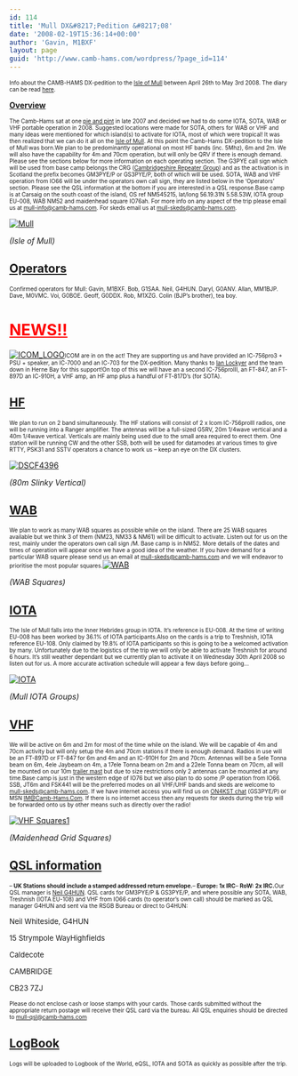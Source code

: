 ```yaml
---
id: 114
title: 'Mull DX&#8217;Pedition &#8217;08'
date: '2008-02-19T15:36:14+00:00'
author: 'Gavin, M1BXF'
layout: page
guid: 'http://www.camb-hams.com/wordpress/?page_id=114'
---
```


<span style="font-size: x-small;">Info about the CAMB-HAMS DX-pedition to the </span>[<span style="font-size: x-small;">Isle of Mull</span>](http://www.isle.of.mull.com/)<span style="font-size: x-small;"> between April 26th to May 3rd 2008. The diary can be read [here](http://www.camb-hams.com/coming-events/camb-hams-mull-dx-pedition/the-mull-diary).</span>

**<span style="text-decoration: underline;">Overview</span>**

<span style="font-size: x-small;">The Camb-Hams sat at one </span>[<span style="font-size: x-small;">pie and pint</span>](http://www.camb-hams.com/coming-events)<span style="font-size: x-small;"> in late 2007 and decided we had to do some IOTA, SOTA, WAB or VHF portable operation in 2008. Suggested locations were made for SOTA, others for WAB or VHF and many ideas were mentioned for which island(s) to activate for IOTA, most of which were tropical! It was then realized that we can do it all on the </span>[<span style="font-size: x-small;">Isle of Mull</span>](http://maps.google.co.uk/maps?f=q&hl=en&geocode=&q=isle+of+mull&ie=UTF8&ll=56.656226,-5.317383&spn=4.313004,10.129395&z=7)<span style="font-size: x-small;">. At this point the Camb-Hams DX-pedition to the Isle of Mull was born.</span><span style="font-size: x-small;">We plan to be predominantly operational on most HF bands (inc. 5Mhz), 6m and 2m. We will also have the capability for 4m and 70cm operation, but will only be QRV if there is enough demand. Please see the sections below for more information on each operating section. The G3PYE call sign which will be used from base camp belongs the CRG (</span>[<span style="font-size: x-small;">Cambridgeshire Repeater Group</span>](http://www.cambridgerepeaters.net/)<span style="font-size: x-small;">) and as the activation is in Scotland the prefix becomes GM3PYE/P or</span><span style="font-size: x-small;"> GS3PYE/P, both of which will be used. SOTA, WAB and VHF operation from IO66 will be under the operators own call sign, they are listed below in the ‘Operators’ section. Please see the QSL information at the bottom if you are interested in a QSL response.</span><span style="font-size: x-small;">Base camp is at Carsaig on the south coast of the island, OS ref NM545215, lat/long 56.19.31N 5.58.53W, IOTA group EU-008, WAB NM52 and maidenhead square IO76ah. For more info on any aspect of the trip please email us at </span>[<span style="font-size: x-small;">mull-info@camb-hams.com</span>](mailto:mull-info@camb-hams.com)<span style="font-size: x-small;">. For skeds email us at </span>[<span style="font-size: x-small;">mull-skeds@camb-hams.com</span>](mailto:mull-skeds@camb-hams.com)<span style="font-size: x-small;">.</span>

[![Mull](http://www.camb-hams.com/wp-content/uploads/mull-thumb1.jpg)](http://www.camb-hams.com/wp-content/uploads/mull1.jpg)

*(Isle of Mull)*

## **<span style="text-decoration: underline;">Operators</span>**

<span style="font-size: x-small;">Confirmed operators for Mull: Gavin, M1BXF. Bob, G1SAA. Neil, G4HUN. Daryl, G0ANV. Allan, MM1BJP. Dave, M0VMC. Voi, G0BOE. Geoff, G0DDX. Rob, M1XZG. Colin (BJP’s brother), tea boy.</span>

# <span style="color: #ff0000;"><span style="text-decoration: underline;">**NEWS!!**</span></span>

[![ICOM_LOGO](http://www.camb-hams.com/wp-content/uploads/icom-logo-thumb.jpg)](http://www.camb-hams.com/wp-content/uploads/icom-logo.jpg)<span style="font-size: x-small;">ICOM are in on the act! They are supporting us and have provided an IC-756pro3 + PSU + speaker, an IC-7000 and an IC-703 for the DX-pedition. </span><span style="font-size: x-small;">Many thanks to </span>[<span style="font-size: x-small;">Ian Lockyer</span>](mailto:IanL@icomuk.co.uk)<span style="font-size: x-small;"> and the team down in Herne Bay for this support!</span><span style="font-size: x-small;">On top of this we will have an a second IC-756proIII, an FT-847, an FT-897D an IC-910H, a VHF amp, an HF amp plus a handful of FT-817D’s (for SOTA).</span>

## **<span style="text-decoration: underline;">HF</span>**

<span style="font-size: x-small;">We plan to run on 2 band simultaneously. The HF stations will consist of 2 x Icom IC-756proIII radios, one will be running into a Ranger amplifier. The antennas will be a full-sized G5RV, 20m 1/4wave vertical and a 40m 1/4wave vertical. Verticals are mainly being used due to the small area required to erect them. One station will be running CW and the other SSB, both will be used for datamodes at various times to give RTTY, PSK31 and SSTV operators a chance to work us – keep an eye on the DX clusters.</span>

[![DSCF4396](http://www.camb-hams.com/wp-content/uploads/dscf4396-thumb.jpg)](http://www.camb-hams.com/wp-content/uploads/dscf4396.jpg)

*(80m Slinky Vertical)*

## <span style="text-decoration: underline;">**WAB**</span>

<span style="font-size: x-small;">We plan to work as many WAB squares as possible while on the island. There are 25 WAB squares available but we think 3 of them (NM23, NM33 &amp; NM61) will be difficult to activate. Listen out for us on the rest, mainly under the operators own call sign /M. Base camp is in NM52. More details of the dates and times of operation will appear once we have a good idea of the weather. If you have demand for a particular WAB square please send us an email at </span>[<span style="font-size: x-small;">mull-skeds@camb-hams.com</span>](mailto:mull-skeds@camb-hams.com)<span style="font-size: x-small;"> and we will endeavor to prioritise the most popular squares.</span>[![WAB](http://www.camb-hams.com/wp-content/uploads/wab-thumb.jpg)](http://www.camb-hams.com/wp-content/uploads/wab.jpg)

*(WAB Squares)*

## **<span style="text-decoration: underline;">IOTA</span>**

<span style="font-size: x-small;">The Isle of Mull falls into the Inner Hebrides group in IOTA. It’s reference is EU-008. At the time of writing EU-008 has been worked by 36.1% of IOTA participants.</span><span style="font-size: x-small;">Also on the cards is a trip to Treshnish, IOTA reference EU-108. Only claimed by 19.8% of IOTA participants so this is going to be a welcomed activation by many. Unfortunately due to the logistics of the trip we will only be able to activate Treshnish for around 6 hours. It’s still weather dependant but we currently plan to activate it on Wednesday 30th April 2008 so listen out for us. A more accurate activation schedule will appear a few days before going…</span>

[![IOTA](http://www.camb-hams.com/wp-content/uploads/iota-thumb.jpg)](http://www.camb-hams.com/wp-content/uploads/iota.jpg)

*(Mull IOTA Groups)*

## **<span style="text-decoration: underline;">VHF</span>**

<span style="font-size: x-small;">We will be active on 6m and 2m for most of the time while on the island. We will be capable of 4m and 70cm activity but will only setup the 4m and 70cm stations if there is enough demand. Radios in use will be an FT-897D or FT-847 for 6m and 4m and an IC-910H for 2m and 70cm. Antennas will be a 5ele Tonna beam on 6m, 4ele Jaybeam on 4m, a 17ele Tonna beam on 2m and a 22ele Tonna beam on 70cm, all will be mounted on our 10m </span>[<span style="font-size: x-small;">trailer mast</span>](http://www.camb-hams.com/gallery/v/various/Trailer+Mast/)<span style="font-size: x-small;"> but due to size restrictions only 2 antennas can be mounted at any time.</span><span style="font-size: x-small;">Base camp is just in the western edge of IO76 but we also plan to do some /P operation from IO66. SSB, JT6m and FSK441 will be the preferred modes on all VHF/UHF bands and skeds are welcome to </span>[<span style="font-size: x-small;">mull-skeds@camb-hams.com</span>](mailto:mull-skeds@camb-hams.com)<span style="font-size: x-small;">. If we have internet access you will find us on </span>[<span style="font-size: x-small;">ON4KST chat</span>](http://www.on4kst.com/chat/start.php)<span style="font-size: x-small;"> (GS3PYE/P) or MSN <IM@Camb-Hams.Com>. If there is no internet access then any requests for skeds during the trip will be forwarded onto us by other means such as directly over the radio!</span>

[![VHF Squares1](http://www.camb-hams.com/wp-content/uploads/vhf-squares1-thumb.jpg)](http://www.camb-hams.com/wp-content/uploads/vhf-squares1.jpg)

*(Maidenhead Grid Squares)*

## **<span style="text-decoration: underline;">QSL information</span>**

<span style="font-size: x-small;">– </span><span style="font-size: x-small;">**UK Stations should include a stamped addressed return envelope.**– </span><span style="font-size: x-small;">**Europe: 1x IRC**– </span>**<span style="font-size: x-small;">RoW: 2x IRC.</span>**<span style="font-size: x-small;">Our QSL manager is </span>[<span style="font-size: x-small;">Neil G4HUN</span>](http://www.qrz.com/g4hun)<span style="font-size: x-small;">. </span><span style="font-size: 14px;"><span style="font-size: x-small;">QSL cards for GM3PYE/P &amp; GS3PYE/P, and where possible any SOTA, WAB, Treshnish (IOTA EU-108) and VHF from IO66 cards (to operator’s own call) should be marked as QSL manager G4HUN and sent via the RSGB Bureau or direct to G4HUN:</span></span>

<span style="font-size: 14px;"><span style="font-size: small;">Neil Whiteside, G4HUN</span></span>

<span style="font-size: 14px;"><span style="font-size: small;">15 Strympole WayHighfields</span></span>

<span style="font-size: 14px;"><span style="font-size: small;">Caldecote</span></span>

<span style="font-size: 14px;"><span style="font-size: small;">CAMBRIDGE</span></span>

<span style="font-size: 14px;"><span style="font-size: small;">CB23 7ZJ</span></span>

<span style="font-size: 14px;"><span style="font-size: x-small;">Please do not enclose cash or loose stamps with your cards. Those cards submitted without the appropriate return postage will receive their QSL card via the bureau. </span></span><span style="font-size: 14px;"><span style="font-size: x-small;">All QSL enquiries should be directed to </span>[<span style="font-size: x-small;">mull-qsl@camb-hams.com</span>](mailto:mull-qsl@camb-hams.com)</span>

## <span style="text-decoration: underline;">LogBook</span>

<span style="font-size: 14px;"><span style="font-size: x-small;">Logs will be uploaded to Logbook of the World, eQSL, IOTA and SOTA as quickly as possible after the trip.</span> </span>
